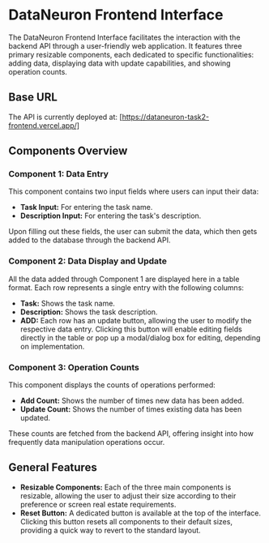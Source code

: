 # DataNeuron Frontend Interface

The DataNeuron Frontend Interface facilitates the interaction with the backend API through a user-friendly web application. It features three primary resizable components, each dedicated to specific functionalities: adding data, displaying data with update capabilities, and showing operation counts.

## Base URL

The API is currently deployed at: [https://dataneuron-task2-frontend.vercel.app/]

## Components Overview

### Component 1: Data Entry

This component contains two input fields where users can input their data:

- **Task Input:** For entering the task name.
- **Description Input:** For entering the task's description.

Upon filling out these fields, the user can submit the data, which then gets added to the database through the backend API.

### Component 2: Data Display and Update

All the data added through Component 1 are displayed here in a table format. Each row represents a single entry with the following columns:

- **Task:** Shows the task name.
- **Description:** Shows the task description.
- **ADD:** Each row has an update button, allowing the user to modify the respective data entry. Clicking this button will enable editing fields directly in the table or pop up a modal/dialog box for editing, depending on implementation.

### Component 3: Operation Counts

This component displays the counts of operations performed:

- **Add Count:** Shows the number of times new data has been added.
- **Update Count:** Shows the number of times existing data has been updated.

These counts are fetched from the backend API, offering insight into how frequently data manipulation operations occur.

## General Features

- **Resizable Components:** Each of the three main components is resizable, allowing the user to adjust their size according to their preference or screen real estate requirements.
- **Reset Button:** A dedicated button is available at the top of the interface. Clicking this button resets all components to their default sizes, providing a quick way to revert to the standard layout.

